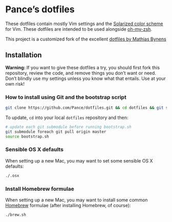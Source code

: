 # Pance’s dotfiles
These dotfiles contain mostly Vim settings and the [Solarized color scheme](http://ethanschoonover.com/solarized) for Vim. These dotfiles are intended to be used alongside [oh-my-zsh](git@github.com:Pance/oh-my-zsh.git).

This project is a customized fork of the excellent [dotfiles by Mathias Bynens](https://github.com/mathiasbynens/dotfiles)

## Installation

**Warning:** If you want to give these dotfiles a try, you should first fork this repository, review the code, and remove things you don’t want or need. Don’t blindly use my settings unless you know what that entails. Use at your own risk!

### How to install using Git and the bootstrap script

```bash
git clone https://github.com/Pance/dotfiles.git && cd dotfiles && git submodule foreach git pull origin master && source bootstrap.sh
```

To update, `cd` into your local `dotfiles` repository and then:

```bash
# update each git submodule before running bootstrap.sh
git submodule foreach git pull origin master
source bootstrap.sh
```

### Sensible OS X defaults

When setting up a new Mac, you may want to set some sensible OS X defaults:

```bash
./.osx
```

### Install Homebrew formulae

When setting up a new Mac, you may want to install some common [Homebrew](http://brew.sh/) formulae (after installing Homebrew, of course):

```bash
./brew.sh
```
